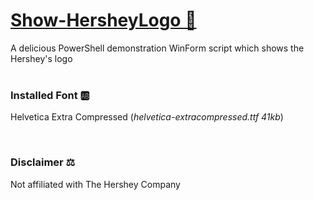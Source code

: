 # [Show-HersheyLogo 🍫](https://github.com/DataTraveler1/Setup-PWU)

A delicious PowerShell demonstration WinForm script which shows the Hershey's logo
<BR>
<BR>
### Installed Font 🆎

Helvetica Extra Compressed (*helvetica-extracompressed.ttf 41kb*)

<BR>

### Disclaimer ⚖

Not affiliated with The Hershey Company
